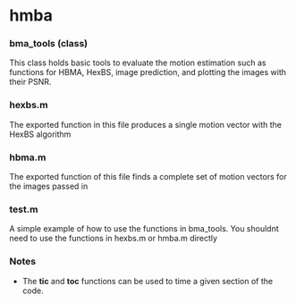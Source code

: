 # hmba

### bma_tools (class)
This class holds basic tools to evaluate the motion estimation such as functions for HBMA, HexBS, image prediction, and plotting the images with their PSNR.

### hexbs.m
The exported function in this file produces a single motion vector with the HexBS algorithm

### hbma.m
The exported function of this file finds a complete set of motion vectors for the images passed in

### test.m
A simple example of how to use the functions in bma_tools. You shouldnt need to use the functions in hexbs.m or hmba.m directly

### Notes
 * The **tic** and **toc** functions can be used to time a given section of the code.
